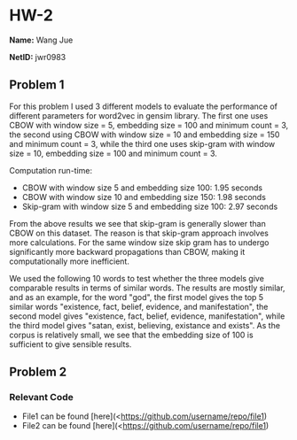 # HW-2

**Name:** Wang Jue

**NetID:** jwr0983

## Problem 1

For this problem I used 3 different models to evaluate the performance of different parameters for word2vec in gensim library. The first one uses CBOW with window size = 5, embedding size = 100 and minimum count = 3, the second using CBOW with window size = 10 and embedding size = 150 and minimum count = 3, while the third one uses skip-gram with window size = 10, embedding size = 100 and minimum count = 3.  

Computation run-time:
- CBOW with window size 5 and embedding size 100: 1.95 seconds
- CBOW with window size 10 and embedding size 150: 1.98 seconds
- Skip-gram with window size 5 and embedding size 100: 2.97 seconds

From the above results we see that skip-gram is generally slower than CBOW on this dataset. The reason is that skip-gram approach involves more calculations. For the same window size skip gram has to undergo significantly more backward propagations than CBOW, making it computationally more inefficient. 

We used the following 10 words to test whether the three models give comparable results in terms of similar words. The results are mostly similar, and as an example, for the word "god", the first model gives the top 5 similar words "existence, fact, belief, evidence, and manifestation", the second model gives "existence, fact, belief, evidence, manifestation", while the third model gives "satan, exist, believing, existance and exists". As the corpus is relatively small, we see that the embedding size of 100 is sufficient to give sensible results. 


## Problem 2 



### Relevant Code

- File1 can be found [here](<https://github.com/username/repo/file1)
- File2 can be found [here](<https://github.com/username/repo/file1)